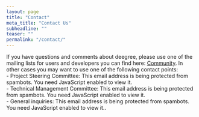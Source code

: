 ```yaml
---
layout: page
title: "Contact"
meta_title: "Contact Us"
subheadline: ""
teaser: ""
permalink: "/contact/"
---
```


<div markdown="0">
If you have questions and comments about deegree, please use one of the mailing lists for users and developers you can find here: <a href="../community">Community</a>. In other cases you may want to use one of the following contact points: 
<br/>
- Project Steering Committee: <span id="cloak94ccba6b521b47570d29a7f489fcac41">This email address is being protected from spambots. You need JavaScript enabled to view it.</span><script type='text/javascript'>
    document.getElementById('cloak94ccba6b521b47570d29a7f489fcac41').innerHTML = '';
    var prefix = '&#109;a' + 'i&#108;' + '&#116;o';
    var path = 'hr' + 'ef' + '=';
    var addy94ccba6b521b47570d29a7f489fcac41 = 'psc' + '&#64;';
    addy94ccba6b521b47570d29a7f489fcac41 = addy94ccba6b521b47570d29a7f489fcac41 + 'd&#101;&#101;gr&#101;&#101;' + '&#46;' + '&#111;rg';
    var addy_text94ccba6b521b47570d29a7f489fcac41 = 'psc' + '&#64;' + 'd&#101;&#101;gr&#101;&#101;' + '&#46;' + '&#111;rg';document.getElementById('cloak94ccba6b521b47570d29a7f489fcac41').innerHTML += '<a ' + path + '\'' + prefix + ':' + addy94ccba6b521b47570d29a7f489fcac41 + '\'>'+addy_text94ccba6b521b47570d29a7f489fcac41+'<\/a>';
</script> 
<br/>
- Technical Management Committee: <span id="cloak37d6f21fb1a18c10eaf522266f9f70bb">This email address is being protected from spambots. You need JavaScript enabled to view it.</span><script type='text/javascript'>
    document.getElementById('cloak37d6f21fb1a18c10eaf522266f9f70bb').innerHTML = '';
    var prefix = '&#109;a' + 'i&#108;' + '&#116;o';
    var path = 'hr' + 'ef' + '=';
    var addy37d6f21fb1a18c10eaf522266f9f70bb = 'tmc' + '&#64;';
    addy37d6f21fb1a18c10eaf522266f9f70bb = addy37d6f21fb1a18c10eaf522266f9f70bb + 'd&#101;&#101;gr&#101;&#101;' + '&#46;' + '&#111;rg';
    var addy_text37d6f21fb1a18c10eaf522266f9f70bb = 'tmc' + '&#64;' + 'd&#101;&#101;gr&#101;&#101;' + '&#46;' + '&#111;rg';document.getElementById('cloak37d6f21fb1a18c10eaf522266f9f70bb').innerHTML += '<a ' + path + '\'' + prefix + ':' + addy37d6f21fb1a18c10eaf522266f9f70bb + '\'>'+addy_text37d6f21fb1a18c10eaf522266f9f70bb+'<\/a>';
</script> 
<br/>
- General inquiries: <span id="cloak48f917215df9041ca251a565ddd233bf">This email address is being protected from spambots. You need JavaScript enabled to view it.</span><script type='text/javascript'>
    document.getElementById('cloak48f917215df9041ca251a565ddd233bf').innerHTML = '';
    var prefix = '&#109;a' + 'i&#108;' + '&#116;o';
    var path = 'hr' + 'ef' + '=';
    var addy48f917215df9041ca251a565ddd233bf = '&#105;nf&#111;' + '&#64;';
    addy48f917215df9041ca251a565ddd233bf = addy48f917215df9041ca251a565ddd233bf + 'd&#101;&#101;gr&#101;&#101;' + '&#46;' + '&#111;rg';
    var addy_text48f917215df9041ca251a565ddd233bf = '&#105;nf&#111;' + '&#64;' + 'd&#101;&#101;gr&#101;&#101;' + '&#46;' + '&#111;rg';document.getElementById('cloak48f917215df9041ca251a565ddd233bf').innerHTML += '<a ' + path + '\'' + prefix + ':' + addy48f917215df9041ca251a565ddd233bf + '\'>'+addy_text48f917215df9041ca251a565ddd233bf+'<\/a>';
</script>.
</div>